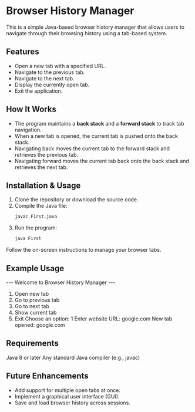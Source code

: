 # Browser History Manager

This is a simple Java-based browser history manager that allows users to navigate through their browsing history using a tab-based system.

## Features

- Open a new tab with a specified URL.
- Navigate to the previous tab.
- Navigate to the next tab.
- Display the currently open tab.
- Exit the application.

## How It Works

- The program maintains a **back stack** and a **forward stack** to track tab navigation.
- When a new tab is opened, the current tab is pushed onto the back stack.
- Navigating back moves the current tab to the forward stack and retrieves the previous tab.
- Navigating forward moves the current tab back onto the back stack and retrieves the next tab.

## Installation & Usage

1. Clone the repository or download the source code.
2. Compile the Java file:
   ```sh
   javac First.java
3. Run the program:
   ```sh
   java First
   
Follow the on-screen instructions to manage your browser tabs.

## Example Usage

--- Welcome to Browser History Manager ---
1. Open new tab
2. Go to previous tab
3. Go to next tab
4. Show current tab
5. Exit
Choose an option: 1
Enter website URL: google.com
New tab opened: google.com

## Requirements

Java 8 or later
Any standard Java compiler (e.g., javac)

## Future Enhancements

- Add support for multiple open tabs at once.
- Implement a graphical user interface (GUI).
- Save and load browser history across sessions.
